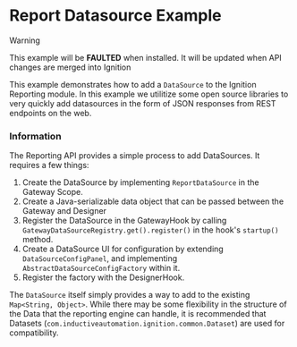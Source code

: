 # Report Datasource Example
> [!WARNING]
> This example will be **FAULTED** when installed. It will be updated when API changes are merged into Ignition

This example demonstrates how to add a `DataSource` to the Ignition Reporting module.  In this example we utilitize some
open source libraries to very quickly add datasources in the form of JSON responses from REST endpoints on the web.

### Information
The Reporting API provides a simple process to add DataSources.  It requires a few things:

1. Create the DataSource by implementing `ReportDataSource` in the Gateway Scope.
2. Create a Java-serializable data object that can be passed between the Gateway and Designer
3. Register the DataSource in the GatewayHook by calling `GatewayDataSourceRegistry.get().register()` in the hook's `startup()` method.
4. Create a DataSource UI for configuration by extending `DataSourceConfigPanel`, and implementing `AbstractDataSourceConfigFactory` within it.
5. Register the factory with the DesignerHook.

The `DataSource` itself simply provides a way to add to the existing `Map<String, Object>`.  While there may be some
flexibility in the structure of the Data that the reporting engine can handle, it is recommended that Datasets
(`com.inductiveautomation.ignition.common.Dataset`) are used for compatibility.